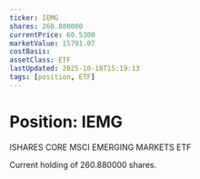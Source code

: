 ```yaml
---
ticker: IEMG
shares: 260.880000
currentPrice: 60.5300
marketValue: 15791.07
costBasis: 
assetClass: ETF
lastUpdated: 2025-10-18T15:19:13
tags: [position, ETF]
---
```


# Position: IEMG

ISHARES CORE MSCI EMERGING MARKETS ETF

Current holding of 260.880000 shares.
